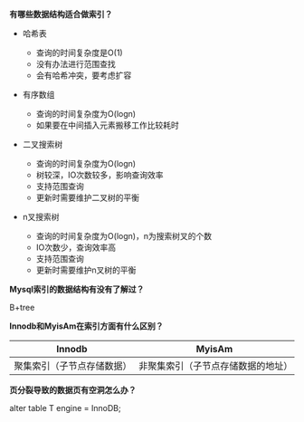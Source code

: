 **有哪些数据结构适合做索引？**

- 哈希表
  - 查询的时间复杂度是O(1)
  - 没有办法进行范围查找
  - 会有哈希冲突，要考虑扩容

- 有序数组
  - 查询的时间复杂度为O(logn)
  - 如果要在中间插入元素搬移工作比较耗时
- 二叉搜索树
  - 查询的时间复杂度为O(logn)
  - 树较深，IO次数较多，影响查询效率
  - 支持范围查询
  - 更新时需要维护二叉树的平衡
- n叉搜索树
  - 查询的时间复杂度为O(logn)，n为搜索树叉的个数
  - IO次数少，查询效率高
  - 支持范围查询
  - 更新时需要维护n叉树的平衡

**Mysql索引的数据结构有没有了解过？**

B+tree

**Innodb和MyisAm在索引方面有什么区别？**

| Innodb                     | MyisAm                             |
| -------------------------- | ---------------------------------- |
| 聚集索引（子节点存储数据） | 非聚集索引（子节点存储数据的地址） |

**页分裂导致的数据页有空洞怎么办？**

alter table T engine = InnoDB;